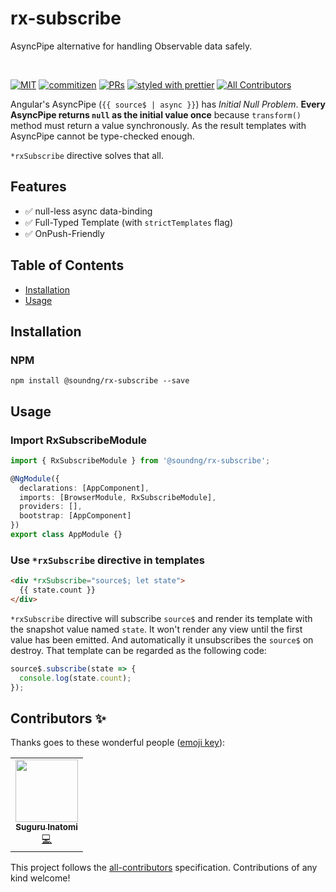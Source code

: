 # rx-subscribe

AsyncPipe alternative for handling Observable data safely.

<br />

[![MIT](https://img.shields.io/packagist/l/doctrine/orm.svg?style=flat-square)]()
[![commitizen](https://img.shields.io/badge/commitizen-friendly-brightgreen.svg?style=flat-square)]()
[![PRs](https://img.shields.io/badge/PRs-welcome-brightgreen.svg?style=flat-square)]()
[![styled with prettier](https://img.shields.io/badge/styled_with-prettier-ff69b4.svg?style=flat-square)](https://github.com/prettier/prettier)
[![All Contributors](https://img.shields.io/badge/all_contributors-0-orange.svg?style=flat-square)](#contributors-)

Angular's AsyncPipe (`{{ source$ | async }}`) has _Initial Null Problem_.
**Every AsyncPipe returns `null` as the initial value once** because `transform()` method must return a value synchronously.
As the result templates with AsyncPipe cannot be type-checked enough.

`*rxSubscribe` directive solves that all.

## Features

- ✅ null-less async data-binding
- ✅ Full-Typed Template (with `strictTemplates` flag)
- ✅ OnPush-Friendly

## Table of Contents

- [Installation](#installation)
- [Usage](#usage)

## Installation

### NPM

`npm install @soundng/rx-subscribe --save`

## Usage

### Import RxSubscribeModule

```ts
import { RxSubscribeModule } from '@soundng/rx-subscribe';

@NgModule({
  declarations: [AppComponent],
  imports: [BrowserModule, RxSubscribeModule],
  providers: [],
  bootstrap: [AppComponent]
})
export class AppModule {}
```

### Use `*rxSubscribe` directive in templates

```html
<div *rxSubscribe="source$; let state">
  {{ state.count }}
</div>
```

`*rxSubscribe` directive will subscribe `source$` and render its template with the snapshot value named `state`. It won't render any view until the first value has been emitted.
And automatically it unsubscribes the `source$` on destroy.
That template can be regarded as the following code:

```ts
source$.subscribe(state => {
  console.log(state.count);
});
```

## Contributors ✨

Thanks goes to these wonderful people ([emoji key](https://allcontributors.org/docs/en/emoji-key)):

<!-- ALL-CONTRIBUTORS-LIST:START - Do not remove or modify this section -->
<!-- prettier-ignore-start -->
<!-- markdownlint-disable -->
<table>
  <tr>
    <td align="center"><a href="https://lacolaco.net"><img src="https://avatars3.githubusercontent.com/u/1529180?v=4" width="100px;" alt=""/><br /><sub><b>Suguru Inatomi</b></sub></a><br /><a href="https://github.com/@soundng/rx-subscribe/commits?author=lacolaco" title="Code">💻</a></td>
  </tr>
</table>

<!-- markdownlint-enable -->
<!-- prettier-ignore-end -->
<!-- ALL-CONTRIBUTORS-LIST:END -->

This project follows the [all-contributors](https://github.com/all-contributors/all-contributors) specification. Contributions of any kind welcome!
